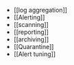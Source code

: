 - [[log aggregation]]
- [[Alerting]]
- [[scanning]]
- [[reporting]]
- [[archiving]]
- [[Quarantine]]
- [[Alert tuning]]
